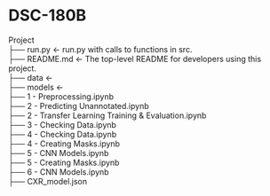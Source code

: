 # DSC-180B <br>
Project <br>
├── run.py             <- run.py with calls to functions in src.<br>
├── README.md          <- The top-level README for developers using this project.<br>
├── data               <- <br>
├── models             <- <br>
├── 1 - Preprocessing.ipynb<br>
├── 2 - Predicting Unannotated.ipynb<br>
├── 2 - Transfer Learning Training & Evaluation.ipynb<br>
├── 3 - Checking Data.ipynb<br>
├── 4 - Checking Data.ipynb<br>
├── 4 - Creating Masks.ipynb<br>
├── 5 - CNN Models.ipynb<br>
├── 5 - Creating Masks.ipynb<br>
├── 6 - CNN Models.ipynb<br>
├── CXR_model.json
